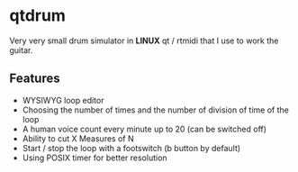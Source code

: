 # qtdrum
Very very small drum simulator in **LINUX** qt / rtmidi that I use to work the guitar.

## Features
* WYSIWYG loop editor
* Choosing the number of times and the number of division of time of the loop
* A human voice count every minute up to 20 (can be switched off)
* Ability to cut X Measures of N
* Start / stop the loop with a footswitch (b button by default)
* Using POSIX timer for better resolution
